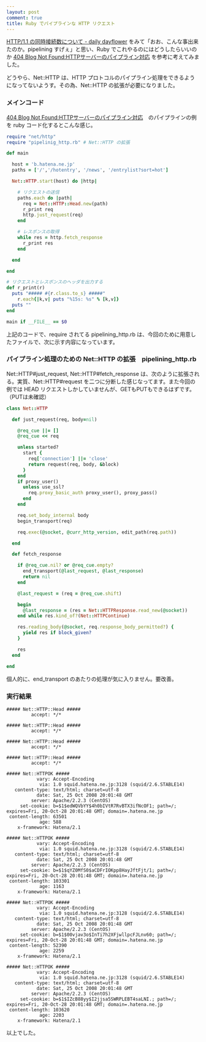 ```yaml
---
layout: post
comment: true
title: Ruby でパイプラインな HTTP リクエスト
---
```

<a href="http://d.hatena.ne.jp/dayflower/20081024/1224830945">HTTP/1.1 の同時接続数について - daily dayflower</a> をみて「おお、こんな事出来たのか。pipelining すげぇ」と思い、Ruby でこれやるのにはどうしたらいいのか <a href="http://blog.livedoor.jp/dankogai/archives/50719947.html">404 Blog Not Found:HTTPサーバーのパイプライン対応</a> を参考に考えてみました。

どうやら、Net::HTTP は、HTTP プロトコルのパイプライン処理をできるようになってないようす。その為、Net::HTTP の拡張が必要になりました。

### メインコード

<a href="http://blog.livedoor.jp/dankogai/archives/50719947.html">404 Blog Not Found:HTTPサーバーのパイプライン対応</a>　のパイプラインの例を ruby コード化するとこんな感じ。

~~~~~~~~~~~~~~~~~~~~~ruby
require "net/http"
require "pipelinig_http.rb" # Net::HTTP の拡張

def main

  host = 'b.hatena.ne.jp'
  paths = ['/','/hotentry', '/news', '/entrylist?sort=hot']

  Net::HTTP.start(host) do |http|

    # リクエストの送信
    paths.each do |path|
      req = Net::HTTP::Head.new(path)
      r_print req
      http.just_request(req)
    end

    # レスポンスの取得
    while res = http.fetch_response
      r_print res
    end

  end

end

# リクエストとレスポンスのヘッダを出力する
def r_print(r)
  puts "##### #{r.class.to_s} #####"
    r.each{|k,v| puts "%15s: %s" % [k,v]}
  puts ""
end

main if __FILE__ == $0
~~~~~~~~~~~~~~~~~~~~~

上記のコードで、require されてる pipelining_http.rb は、今回のために用意したファイルで、次に示す内容になっています。

### パイプライン処理のための Net::HTTP の拡張　pipelining_http.rb

Net::HTTP#just_request, Net::HTTP#fetch_response は、次のように拡張される。実質、Net::HTTP#request を二つに分断した感じなってます。また今回の例では HEAD リクエストしかしていませんが、GETもPUTもできるはずです。（PUTは未確認）

~~~~~~~~~~~~~~~~~~~~~ruby
class Net::HTTP

  def just_request(req, body=nil)

    @req_cue ||= []
    @req_cue << req

    unless started?
      start {
        req['connection'] ||= 'close'
        return request(req, body, &block)
      }
    end
    if proxy_user()
      unless use_ssl?
        req.proxy_basic_auth proxy_user(), proxy_pass()
      end
    end

    req.set_body_internal body
    begin_transport(req)

    req.exec(@socket, @curr_http_version, edit_path(req.path))

  end

  def fetch_response

    if @req_cue.nil? or @req_cue.empty?
      end_transport(@last_request, @last_response)
      return nil
    end

    @last_request = (req = @req_cue.shift)

    begin
      @last_response = (res = Net::HTTPResponse.read_new(@socket))
    end while res.kind_of?(Net::HTTPContinue)

    res.reading_body(@socket, req.response_body_permitted?) {
      yield res if block_given?
    }

    res
  end

end
~~~~~~~~~~~~~~~~~~~~~

個人的に、end_transport のあたりの処理が気に入りません。要改善。

### 実行結果

~~~~~~~~~~~~~~~~~~~~~
##### Net::HTTP::Head #####
         accept: */*

##### Net::HTTP::Head #####
         accept: */*

##### Net::HTTP::Head #####
         accept: */*

##### Net::HTTP::Head #####
         accept: */*

##### Net::HTTPOK #####
           vary: Accept-Encoding
            via: 1.0 squid.hatena.ne.jp:3128 (squid/2.6.STABLE14)
   content-type: text/html; charset=utf-8
           date: Sat, 25 Oct 2008 20:01:48 GMT
         server: Apache/2.2.3 (CentOS)
     set-cookie: b=$1$edWQVbYY$4h0bIVtR7RvBTX3ifNcOF1; path=/; expires=Fri, 20-Oct-28 20:01:48 GMT; domain=.hatena.ne.jp
 content-length: 63501
            age: 588
    x-framework: Hatena/2.1

##### Net::HTTPOK #####
           vary: Accept-Encoding
            via: 1.0 squid.hatena.ne.jp:3128 (squid/2.6.STABLE14)
   content-type: text/html; charset=utf-8
           date: Sat, 25 Oct 2008 20:01:48 GMT
         server: Apache/2.2.3 (CentOS)
     set-cookie: b=$1$qYZ0MfS0$aCDFrIOKpp8HayJftFjt/1; path=/; expires=Fri, 20-Oct-28 20:01:48 GMT; domain=.hatena.ne.jp
 content-length: 103301
            age: 1163
    x-framework: Hatena/2.1

##### Net::HTTPOK #####
           vary: Accept-Encoding
            via: 1.0 squid.hatena.ne.jp:3128 (squid/2.6.STABLE14)
   content-type: text/html; charset=utf-8
           date: Sat, 25 Oct 2008 20:01:48 GMT
         server: Apache/2.2.3 (CentOS)
     set-cookie: b=$1$00vjav3o$InTi7h2XFjwllpcFJLnv60; path=/; expires=Fri, 20-Oct-28 20:01:48 GMT; domain=.hatena.ne.jp
 content-length: 52390
            age: 2259
    x-framework: Hatena/2.1

##### Net::HTTPOK #####
           vary: Accept-Encoding
            via: 1.0 squid.hatena.ne.jp:3128 (squid/2.6.STABLE14)
   content-type: text/html; charset=utf-8
           date: Sat, 25 Oct 2008 20:01:48 GMT
         server: Apache/2.2.3 (CentOS)
     set-cookie: b=$1$IZcB88yy$I2jjsa5SWRPLEBT4saLNI.; path=/; expires=Fri, 20-Oct-28 20:01:48 GMT; domain=.hatena.ne.jp
 content-length: 103620
            age: 2203
    x-framework: Hatena/2.1

~~~~~~~~~~~~~~~~~~~~~

以上でした。
